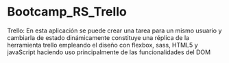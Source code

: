 # Bootcamp_RS_Trello
Trello:
En esta aplicación se puede crear una tarea para un mismo usuario y cambiarla de estado dinámicamente
constituye una réplica de la herramienta trello empleando el diseño con flexbox, sass, HTML5 y javaScript haciendo uso principalmente de las funcionalidades del DOM
